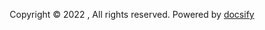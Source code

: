 <center>
<!-- <span id="sitetime"></span> -->

Copyright © 2022 , All rights reserved. Powered by [docsify](https://docsify.js.org/#/?id=docsify)

</center>

